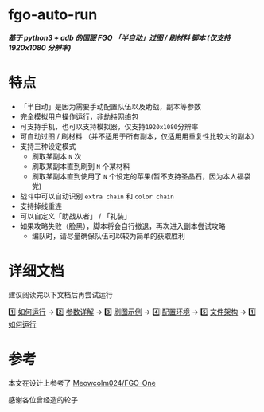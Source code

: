 # **fgo-auto-run**

***基于 python3 + adb 的国服 FGO 「半自动」过图 / 刷材料 脚本 (仅支持 1920x1080 分辨率)***

# 特点

* 「半自动」是因为需要手动配置队伍以及助战，副本等参数
* 完全模拟用户操作运行，非劫持网络包
* 可支持手机，也可以支持模拟器，仅支持`1920x1080`分辨率
* 可自动过图 / 刷材料 （并不适用于所有副本，仅适用用重复性比较大的副本）
* 支持三种设定模式
  * 刷取某副本 `N` 次
  * 刷取某副本直到刷到 `N` 个某材料
  * 刷取某副本直到使用了 `N` 个设定的苹果(暂不支持圣晶石，因为本人福袋党)
* 战斗中可以自动识别 `extra chain` 和 `color chain`
* 支持掉线重连
* 可以自定义「助战从者」 / 「礼装」
* 如果攻略失败（脸黑），脚本将会自行撤退，再次进入副本尝试攻略
  * 编队时，请尽量确保队伍可以较为简单的获取胜利

# 详细文档

建议阅读完以下文档后再尝试运行

:one: [如何运行](https://github.com/airbirdx/fgo-auto-run/blob/master/wiki/howtorun.md) → :two: [参数详解](https://github.com/airbirdx/fgo-auto-run/blob/master/wiki/parameter.md) → :three: [刷图示例](https://github.com/airbirdx/fgo-auto-run/blob/master/wiki/example.md) → :four: [配置环境](https://github.com/airbirdx/fgo-auto-run/blob/master/wiki/environment.md) → :five: [文件架构](https://github.com/airbirdx/fgo-auto-run/blob/master/wiki/architecture.md) → :one: ​[如何运行](https://github.com/airbirdx/fgo-auto-run/blob/master/wiki/howtorun.md) 

# 参考

本文在设计上参考了 [Meowcolm024/FGO-One](https://github.com/Meowcolm024/FGO-One) 

感谢各位曾经造的轮子

